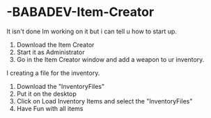 # -BABADEV-Item-Creator
It isn't done 
Im working on it but i can tell u how to start up.

1. Download the Item Creator 
2. Start it as Administrator 
3. Go in the Item Creator window and add a weapon to ur inventory.


I creating a file for the inventory.

1. Download the "InventoryFiles" 
2. Put it on the desktop 
3. Click on Load Inventory Items and select the "InventoryFiles"
4. Have Fun with all items
